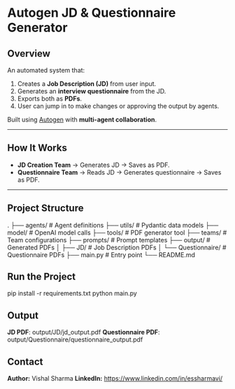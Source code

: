 # Autogen JD & Questionnaire Generator

## Overview
An automated system that:
1. Creates a **Job Description (JD)** from user input.
2. Generates an **interview questionnaire** from the JD.
3. Exports both as **PDFs**.
4. User can jump in to make changes or approving the output by agents.

Built using [Autogen](https://github.com/microsoft/autogen) with **multi-agent collaboration**.

---

## How It Works
- **JD Creation Team** → Generates JD → Saves as PDF.
- **Questionnaire Team** → Reads JD → Generates questionnaire → Saves as PDF.

---

## Project Structure

.
├── agents/                 # Agent definitions
├── utils/                  # Pydantic data models
├── model/                  # OpenAI model calls
├── tools/                  # PDF generator tool
├── teams/                  # Team configurations
├── prompts/                # Prompt templates
├── output/                 # Generated PDFs
│   ├── JD/                 # Job Description PDFs
│   └── Questionnaire/      # Questionnaire PDFs
├── main.py                 # Entry point
└── README.md


## Run the Project
pip install -r requirements.txt
python main.py

## Output
**JD PDF**: output/JD/jd_output.pdf
**Questionnaire PDF**: output/Questionnaire/questionnaire_output.pdf

## Contact
**Author:** Vishal Sharma
**LinkedIn:** https://www.linkedin.com/in/essharmavi/
